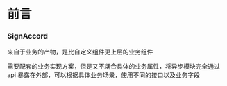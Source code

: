 # 前言

### SignAccord

来自于业务的产物，是比自定义组件更上层的业务组件

需要配套的业务实现方案，但是又不耦合具体的业务属性，将异步模块完全通过 api 暴露在外部，可以根据具体业务场景，使用不同的接口以及业务字段
